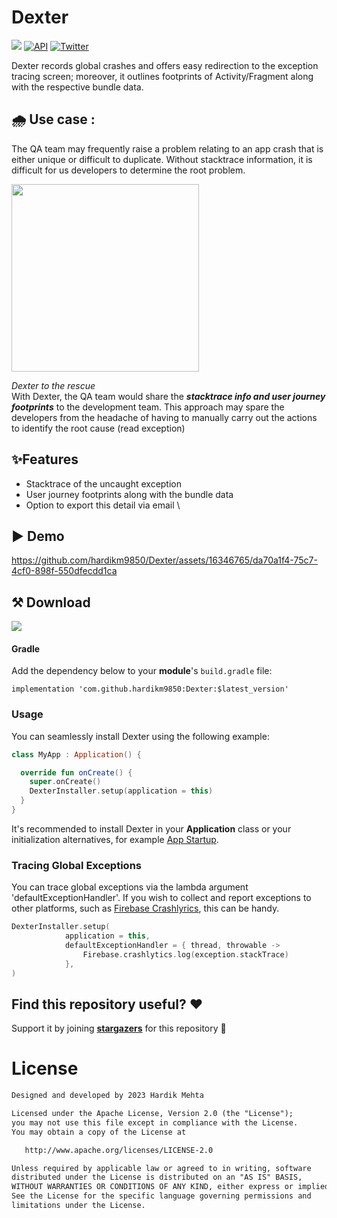 # Dexter

[![](https://jitpack.io/v/hardikm9850/Dexter.svg)](https://jitpack.io/#hardikm9850/Dexter)
[![API](https://img.shields.io/badge/API-19%2B-brightgreen?style=flat)](https://android-arsenal.com/api?level=19)
[![Twitter](https://img.shields.io/badge/Twitter-ThatMRFBat-blue?style=flat)](https://twitter.com/thatmrfbat)

Dexter records global crashes and offers easy redirection to the exception tracing screen; moreover, it outlines footprints of Activity/Fragment along with the respective bundle data.

## 🌧 Use case :
The QA team may frequently raise a problem relating to an app crash that is either unique or difficult to duplicate. Without stacktrace information, it is difficult for us developers to determine the root problem.



<img src="https://media2.giphy.com/media/VLljKzBZ2uPfYDpsNV/giphy.gif" width="300" height="300" class="center"/>

_Dexter to the rescue_
\
With Dexter, the QA team would share the **_stacktrace info and user journey footprints_** to the development team. This approach may spare the developers from the headache of having to manually carry out the actions to identify the root cause (read exception)


## ✨Features

- Stacktrace of the uncaught exception
- User journey footprints along with the bundle data
- Option to export this detail via email
\
## ▶️ Demo




https://github.com/hardikm9850/Dexter/assets/16346765/da70a1f4-75c7-4cf0-898f-550dfecdd1ca






## ⚒ Download
[![](https://jitpack.io/v/hardikm9850/Dexter.svg)](https://jitpack.io/#hardikm9850/Dexter)
#### Gradle
Add the dependency below to your **module**'s `build.gradle` file:
```Gradle
implementation 'com.github.hardikm9850:Dexter:$latest_version'
```

### Usage
You can seamlessly install Dexter using the following example:
```kotlin
class MyApp : Application() {

  override fun onCreate() {
    super.onCreate()
    DexterInstaller.setup(application = this)
  }
}
```
It's recommended to install Dexter in your **Application** class or your initialization alternatives, for example [App Startup](https://developer.android.com/topic/libraries/app-startup).

### Tracing Global Exceptions

You can trace global exceptions via the lambda argument 'defaultExceptionHandler'. If you wish to collect and report exceptions to other platforms, such as [Firebase Crashlyrics](https://firebase.google.com/docs/crashlytics), this can be handy.

```kotlin
DexterInstaller.setup(
            application = this,
            defaultExceptionHandler = { thread, throwable ->
                Firebase.crashlytics.log(exception.stackTrace)
            },
)
```

## Find this repository useful? :heart:

Support it by joining __[stargazers](https://github.com/hardikm9850/dexter/stargazers)__ for this repository 🌟

# License

```xml
Designed and developed by 2023 Hardik Mehta

Licensed under the Apache License, Version 2.0 (the "License");
you may not use this file except in compliance with the License.
You may obtain a copy of the License at

   http://www.apache.org/licenses/LICENSE-2.0

Unless required by applicable law or agreed to in writing, software
distributed under the License is distributed on an "AS IS" BASIS,
WITHOUT WARRANTIES OR CONDITIONS OF ANY KIND, either express or implied.
See the License for the specific language governing permissions and
limitations under the License.
```
